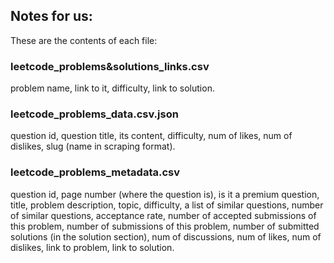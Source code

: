 ## Notes for us:
These are the contents of each file:

### leetcode_problems&solutions_links.csv
problem name, link to it, difficulty, link to solution.

### leetcode_problems_data.csv\.json
question id, question title, its content, difficulty, num of likes, num of dislikes, slug (name in scraping format).

### leetcode_problems_metadata.csv
question id, page number (where the question is), is it a premium question, title, problem description, topic, difficulty, a list of similar questions, number of similar questions, acceptance rate, number of accepted submissions of this problem, number of submissions of this problem, number of submitted solutions (in the solution section), num of discussions, num of likes, num of dislikes, link to problem, link to solution.
